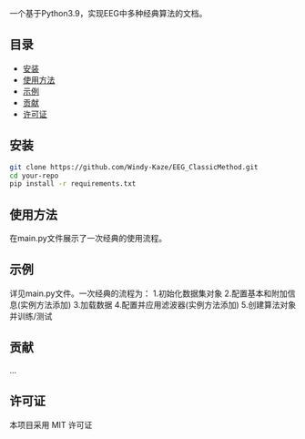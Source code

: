 一个基于Python3.9，实现EEG中多种经典算法的文档。

## 目录

- [安装](#安装)
- [使用方法](#使用方法)
- [示例](#示例)
- [贡献](#贡献)
- [许可证](#许可证)

## 安装

```bash
git clone https://github.com/Windy-Kaze/EEG_ClassicMethod.git
cd your-repo
pip install -r requirements.txt
```

## 使用方法
在main.py文件展示了一次经典的使用流程。

## 示例
详见main.py文件。一次经典的流程为：
  1.初始化数据集对象
  2.配置基本和附加信息(实例方法添加)
  3.加载数据
  4.配置并应用滤波器(实例方法添加)
  5.创建算法对象并训练/测试

## 贡献
...

## 许可证
本项目采用 MIT 许可证 
